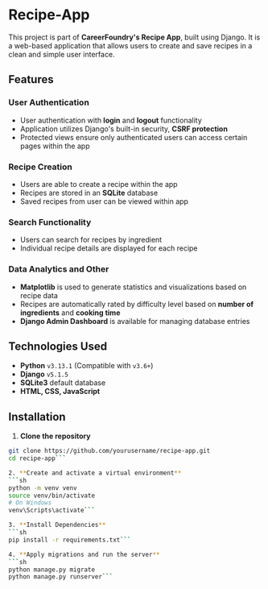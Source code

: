 # Recipe-App

This project is part of **CareerFoundry's Recipe App**, built using Django. It is a web-based application that allows users to create and save recipes in a clean and simple user interface.

## Features

### **User Authentication**

- User authentication with **login** and **logout** functionality
- Application utilizes Django's built-in security, **CSRF protection**
- Protected views ensure only authenticated users can access certain pages within the app

### Recipe Creation

- Users are able to create a recipe within the app
- Recipes are stored in an **SQLite** database
- Saved recipes from user can be viewed within app

### Search Functionality

- Users can search for recipes by ingredient
- Individual recipe details are displayed for each recipe

### Data Analytics and Other

- **Matplotlib** is used to generate statistics and visualizations based on recipe data
- Recipes are automatically rated by difficulty level based on **number of ingredients** and **cooking time**
- **Django Admin Dashboard** is available for managing database entries

## Technologies Used

- **Python** `v3.13.1` (Compatible with `v3.6+`)
- **Django** `v5.1.5`
- **SQLite3** default database
- **HTML, CSS, JavaScript**

## Installation

1. **Clone the repository**

````sh
git clone https://github.com/yourusername/recipe-app.git
cd recipe-app```

2. **Create and activate a virtual environment**
```sh
python -m venv venv
source venv/bin/activate
# On Windows
venv\Scripts\activate```

3. **Install Dependencies**
```sh
pip install -r requirements.txt```

4. **Apply migrations and run the server**
```sh
python manage.py migrate
python manage.py runserver```
````
